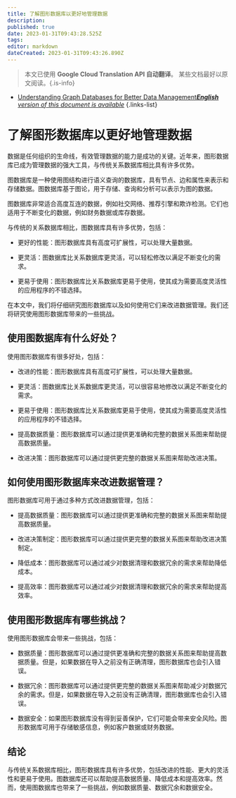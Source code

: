 ```yaml
---
title: 了解图形数据库以更好地管理数据
description: 
published: true
date: 2023-01-31T09:43:28.525Z
tags: 
editor: markdown
dateCreated: 2023-01-31T09:43:26.890Z
---
```


> 本文已使用 **Google Cloud Translation API 自动翻译**。
某些文档最好以原文阅读。{.is-info}

- [Understanding Graph Databases for Better Data Management***English** version of this document is available*](/en/Knowledge-base/Backend/understanding-graph-databases-for-better-data-management)
{.links-list}


# 了解图形数据库以更好地管理数据

数据是任何组织的生命线，有效管理数据的能力是成功的关键。近年来，图形数据库已成为管理数据的强大工具，与传统关系数据库相比具有许多优势。

图数据库是一种使用图结构进行语义查询的数据库，具有节点、边和属性来表示和存储数据。图数据库基于图论，用于存储、查询和分析可以表示为图的数据。

图数据库非常适合高度互连的数据，例如社交网络、推荐引擎和欺诈检测。它们也适用于不断变化的数据，例如财务数据或库存数据。

与传统的关系数据库相比，图数据库具有许多优势，包括：

- 更好的性能：图形数据库具有高度可扩展性，可以处理大量数据。

- 更灵活：图数据库比关系数据库更灵活，可以轻松修改以满足不断变化的需求。

- 更易于使用：图形数据库比关系数据库更易于使用，使其成为需要高度灵活性的应用程序的不错选择。

在本文中，我们将仔细研究图形数据库以及如何使用它们来改进数据管理。我们还将研究使用图形数据库带来的一些挑战。

## 使用图数据库有什么好处？

使用图形数据库有很多好处，包括：

- 改进的性能：图形数据库具有高度可扩展性，可以处理大量数据。

- 更灵活：图数据库比关系数据库更灵活，可以很容易地修改以满足不断变化的需求。

- 更易于使用：图形数据库比关系数据库更易于使用，使其成为需要高度灵活性的应用程序的不错选择。

- 提高数据质量：图形数据库可以通过提供更准确和完整的数据关系图来帮助提高数据质量。

- 改进决策：图形数据库可以通过提供更完整的数据关系图来帮助改进决策。

## 如何使用图形数据库来改进数据管理？

图形数据库可用于通过多种方式改进数据管理，包括：

- 提高数据质量：图形数据库可以通过提供更准确和完整的数据关系图来帮助提高数据质量。

- 改进决策制定：图形数据库可以通过提供更完整的数据关系图来帮助改进决策制定。

- 降低成本：图形数据库可以通过减少对数据清理和数据冗余的需求来帮助降低成本。

- 提高效率：图形数据库可以通过减少对数据清理和数据冗余的需求来帮助提高效率。

## 使用图形数据库有哪些挑战？

使用图形数据库会带来一些挑战，包括：

- 数据质量：图形数据库可以通过提供更准确和完整的数据关系图来帮助提高数据质量。但是，如果数据在导入之前没有正确清理，图形数据库也会引入错误。

- 数据冗余：图形数据库可以通过提供更完整的数据关系图来帮助减少对数据冗余的需求。但是，如果数据在导入之前没有正确清理，图形数据库也会引入错误。

- 数据安全：如果图形数据库没有得到妥善保护，它们可能会带来安全风险。图形数据库可用于存储敏感信息，例如客户数据或财务数据。

## 结论

与传统关系数据库相比，图形数据库具有许多优势，包括改进的性能、更大的灵活性和更易于使用。图数据库还可以帮助提高数据质量、降低成本和提高效率。然而，使用图数据库也带来了一些挑战，例如数据质量、数据冗余和数据安全。